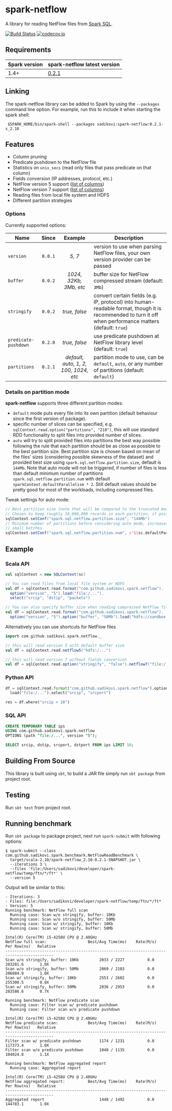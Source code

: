 # spark-netflow
A library for reading NetFlow files from [Spark SQL](http://spark.apache.org/docs/latest/sql-programming-guide.html).

[![Build Status](https://travis-ci.org/sadikovi/spark-netflow.svg?branch=master)](https://travis-ci.org/sadikovi/spark-netflow)
[![codecov.io](https://codecov.io/github/sadikovi/spark-netflow/coverage.svg?branch=master)](https://codecov.io/github/sadikovi/spark-netflow?branch=master)

## Requirements
| Spark version | spark-netflow latest version |
|---------------|------------------------------|
| 1.4+ | [0.2.1](http://spark-packages.org/package/sadikovi/spark-netflow) |

## Linking
The spark-netflow library can be added to Spark by using the `--packages` command line option. For
example, run this to include it when starting the spark shell:
```shell
 $SPARK_HOME/bin/spark-shell --packages sadikovi:spark-netflow:0.2.1-s_2.10
```

## Features
- Column pruning
- Predicate pushdown to the NetFlow file
- Statistics on `unix_secs` (read only files that pass predicate on that column)
- Fields conversion (IP addresses, protocol, etc.)
- NetFlow version 5 support ([list of columns](./docs/NETFLOW_V5.md))
- NetFlow version 7 support ([list of columns](./docs/NETFLOW_V7.md))
- Reading files from local file system and HDFS
- Different partition strategies

### Options
Currently supported options:

| Name | Since | Example | Description |
|------|:-----:|:-------:|-------------|
| `version` | `0.0.1` | _5, 7_ | version to use when parsing NetFlow files, your own version provider can be passed
| `buffer` | `0.0.2` | _1024, 32Kb, 3Mb, etc_ | buffer size for NetFlow compressed stream (default: `3Mb`)
| `stringify` | `0.0.2` | _true, false_ | convert certain fields (e.g. IP, protocol) into human-readable format, though it is recommended to turn it off when performance matters (default: `true`)
| `predicate-pushdown` | `0.2.0` | _true, false_ | use predicate pushdown at NetFlow library level (default: `true`)
| `partitions` | `0.2.1` | _default, auto, 1, 2, 100, 1024, etc_ | partition mode to use, can be `default`, `auto`, or any number of partitions (default: `default`)

### Details on partition mode
**spark-netflow** supports three different partition modes:
- `default` mode puts every file into its own partition (default behaviour since the first version
  of package).
- specific number of slices can be specified, e.g. `sqlContext.read.option("partitions", "210")`,
  this will use standard RDD functionality to split files into provided number of slices.
- `auto` will try to split provided files into partitions the best way possible following the rule
  that each partition should be as close as possible to the best partition size. Best partition size
  is chosen based on mean of the files' sizes (considering possible skewness of the dataset) and
  provided best size using `spark.sql.netflow.partition.size`, default is `144Mb`. Note that auto
  mode will not be triggered, if number of files is less than default minimum number of partitions
  `spark.sql.netflow.partition.num` with default `sparkContext.defaultParallelism * 2`. Still
  default values should be pretty good for most of the workloads, including compressed files.

Tweak settings for auto mode:
```scala
// Best partition size (note that will be compared to the truncated mean of files provided)
// Chosen to keep roughly 10,000,000 records in each partition, if possible
sqlContext.setConf("spark.sql.netflow.partition.size", "144Mb")
// Minimum number of partitions before considering auto mode, increases cluster utilization for
// small batches
sqlContext.setConf("spark.sql.netflow.partition.num", s"${sc.defaultParallelism * 2}")
```

## Example

### Scala API
```scala
val sqlContext = new SQLContext(sc)

// You can read files from local file system or HDFS
val df = sqlContext.read.format("com.github.sadikovi.spark.netflow").
  option("version", "5").load("file:/...").
  select("srcip", "dstip", "packets")

// You can also specify buffer size when reading compressed NetFlow files
val df = sqlContext.read.format("com.github.sadikovi.spark.netflow").
  option("version", "5").option("buffer", "50Mb").load("hdfs://sandbox:8020/tmp/...")
```

Alternatively you can use shortcuts for NetFlow files
```scala
import com.github.sadikovi.spark.netflow._

// this will read version 5 with default buffer size
val df = sqlContext.read.netflow5("hdfs:/...")

// this will read version 7 without fields conversion
val df = sqlContext.read.option("stringify", "false").netflow7("file:/...")
```

### Python API
```python
df = sqlContext.read.format("com.github.sadikovi.spark.netflow").option("version", "5").
  load("file:/...").select("srcip", "srcport")

res = df.where("srcip > 10")
```

### SQL API
```sql
CREATE TEMPORARY TABLE ips
USING com.github.sadikovi.spark.netflow
OPTIONS (path "file:/...", version "5");

SELECT srcip, dstip, srcport, dstport FROM ips LIMIT 10;
```

## Building From Source
This library is built using `sbt`, to build a JAR file simply run `sbt package` from project root.

## Testing
Run `sbt test` from project root.

## Running benchmark
Run `sbt package` to package project, next run `spark-submit` with following options:
```shell
$ spark-submit --class com.github.sadikovi.spark.benchmark.NetFlowReadBenchmark \
  target/scala-2.10/spark-netflow_2.10-0.2.1-SNAPSHOT.jar \
  --iterations 3 \
  --files 'file:/Users/sadikovi/developer/spark-netflow/temp/ftn/*/ft*' \
  --version 5
```

Output will be similar to this:
```
- Iterations: 3
- Files: file:/Users/sadikovi/developer/spark-netflow/temp/ftn/*/ft*
- Version: 5
Running benchmark: NetFlow full scan
  Running case: Scan w/o stringify, buffer: 10Kb
  Running case: Scan w/o stringify, buffer: 50Mb                                
  Running case: Scan w/ stringify, buffer: 10Kb                                 
  Running case: Scan w/ stringify, buffer: 50Mb                                 

Intel(R) Core(TM) i5-4258U CPU @ 2.40GHz
NetFlow full scan:                  Best/Avg Time(ms)    Rate(M/s)   Per Row(ns)   Relative
-------------------------------------------------------------------------------------------
Scan w/o stringify, buffer: 10Kb         2033 / 2227          0.0      203281.6       1.0X
Scan w/o stringify, buffer: 50Mb         2069 / 2103          0.0      206884.9       1.0X
Scan w/ stringify, buffer: 10Kb          2553 / 2602          0.0      255300.5       0.8X
Scan w/ stringify, buffer: 50Mb          2836 / 2953          0.0      283586.6       0.7X

Running benchmark: NetFlow predicate scan
  Running case: Filter scan w/ predicate pushdown
  Running case: Filter scan w/o predicate pushdown                              

Intel(R) Core(TM) i5-4258U CPU @ 2.40GHz
NetFlow predicate scan:             Best/Avg Time(ms)    Rate(M/s)   Per Row(ns)   Relative
-------------------------------------------------------------------------------------------
Filter scan w/ predicate pushdown        1174 / 1231          0.0      117373.4       1.0X
Filter scan w/o predicate pushdown       1040 / 1135          0.0      104024.8       1.1X

Running benchmark: NetFlow aggregated report
  Running case: Aggregated report

Intel(R) Core(TM) i5-4258U CPU @ 2.40GHz
NetFlow aggregated report:          Best/Avg Time(ms)    Rate(M/s)   Per Row(ns)   Relative
-------------------------------------------------------------------------------------------
Aggregated report                        1448 / 1492          0.0      144783.1       1.0X
```
